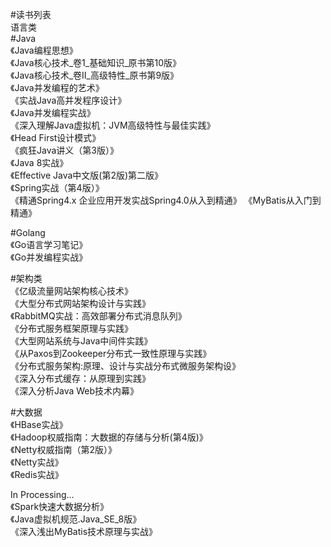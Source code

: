 #读书列表  
语言类  
#Java  
《Java编程思想》  
《Java核心技术_卷1_基础知识_原书第10版》  
《Java核心技术_卷II_高级特性_原书第9版》  
《Java并发编程的艺术》  
《实战Java高并发程序设计》  
《Java并发编程实战》  
《深入理解Java虚拟机：JVM高级特性与最佳实践》   
《Head First设计模式》   
《疯狂Java讲义（第3版）》  
《Java 8实战》  
《Effective Java中文版(第2版)第二版》  
《Spring实战（第4版）》  
《精通Spring4.x 企业应用开发实战Spring4.0从入到精通》 
《MyBatis从入门到精通》 
  
#Golang  
《Go语言学习笔记》  
《Go并发编程实战》  
  
#架构类  
《亿级流量网站架构核心技术》  
《大型分布式网站架构设计与实践》  
《RabbitMQ实战：高效部署分布式消息队列》  
《分布式服务框架原理与实践》  
《大型网站系统与Java中间件实践》  
《从Paxos到Zookeeper分布式一致性原理与实践》  
《分布式服务架构:原理、设计与实战分布式微服务架构设》  
《深入分布式缓存：从原理到实践》  
《深入分析Java Web技术内幕》  
  
#大数据  
《HBase实战》  
《Hadoop权威指南：大数据的存储与分析(第4版)》  
《Netty权威指南（第2版）》  
《Netty实战》  
《Redis实战》  

In Processing...  
《Spark快速大数据分析》  
《Java虚拟机规范.Java_SE_8版》  
《深入浅出MyBatis技术原理与实战》  